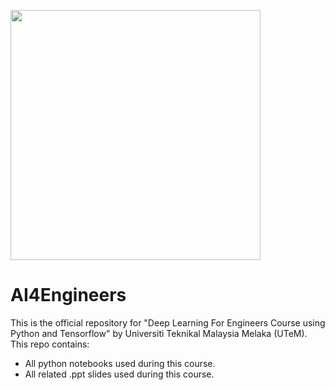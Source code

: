 <img src="https://www.utem.edu.my/templates/yootheme/cache/03/LogoUTeM-03999b95.png" width="400" align="center"></a>
# AI4Engineers

This is the official repository for "Deep Learning For Engineers Course using Python and Tensorflow" by Universiti Teknikal Malaysia Melaka (UTeM). This repo contains:
- All python notebooks used during this course.
- All related .ppt slides used during this course.
